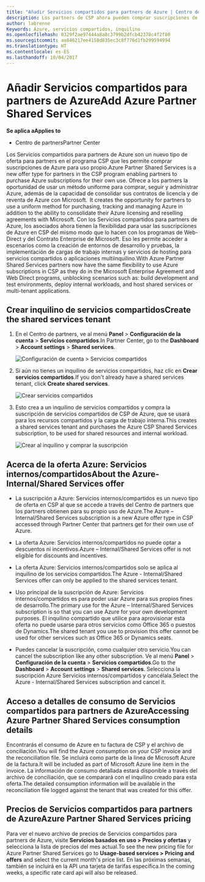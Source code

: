 ```yaml
---
title: "Añadir Servicios compartidos para partners de Azure | Centro de partners"
description: Los partners de CSP ahora pueden comprar suscripciones de Azure para su uso propio.
author: labrenne
Keywords: Azure, servicios compartidos, inquilino
ms.openlocfilehash: 0329f2ae97444a8a8c3799b2dfcb42378c4f2f80
ms.sourcegitcommit: aa846217ee4158d835ec3c8f776d1fb299594994
ms.translationtype: HT
ms.contentlocale: es-ES
ms.lasthandoff: 10/04/2017
---
```

# <a name="add-azure-partner-shared-services"></a><span data-ttu-id="256a6-104">Añadir Servicios compartidos para partners de Azure</span><span class="sxs-lookup"><span data-stu-id="256a6-104">Add Azure Partner Shared Services</span></span>

**<span data-ttu-id="256a6-105">Se aplica a</span><span class="sxs-lookup"><span data-stu-id="256a6-105">Applies to</span></span>**

-  <span data-ttu-id="256a6-106">Centro de partners</span><span class="sxs-lookup"><span data-stu-id="256a6-106">Partner Center</span></span>

<span data-ttu-id="256a6-107">Los Servicios compartidos para partners de Azure son un nuevo tipo de oferta para partners en el programa CSP que les permite comprar suscripciones de Azure para uso propio.</span><span class="sxs-lookup"><span data-stu-id="256a6-107">Azure Partner Shared Services is a new offer type for partners in the CSP program enabling partners to purchase Azure subscriptions for their own use.</span></span><span data-ttu-id="256a6-108"> Ofrece a los partners la oportunidad de usar un método uniforme para comprar, seguir y administrar Azure, además de la capacidad de consolidar sus contratos de licencia y de reventa de Azure con Microsoft.</span><span class="sxs-lookup"><span data-stu-id="256a6-108">  It creates the opportunity for partners to use a uniform method for purchasing, tracking and managing Azure in addition to the ability to consolidate their Azure licensing and reselling agreements with Microsoft.</span></span> <span data-ttu-id="256a6-109">Con los Servicios compartidos para partners de Azure, los asociados ahora tienen la flexibilidad para usar las suscripciones de Azure en CSP del mismo modo que lo hacen con los programas de Web-Direct y del Contrato Enterprise de Microsoft. Eso les permite acceder a escenarios como la creación de entornos de desarrollo y pruebas, la implementación de cargas de trabajo internas y servicios de hosting para servicios compartidos o aplicaciones multiinquilino.</span><span class="sxs-lookup"><span data-stu-id="256a6-109">With Azure Partner Shared Services partners now have the same flexibility to use Azure subscriptions in CSP as they do in the Microsoft Enterprise Agreement and Web Direct programs, unblocking scenarios such as:  build development and test environments, deploy internal workloads, and host shared services or multi-tenant applications.</span></span>  

## <a name="create-the-shared-services-tenant"></a><span data-ttu-id="256a6-110">Crear inquilino de servicios compartidos</span><span class="sxs-lookup"><span data-stu-id="256a6-110">Create the shared services tenant</span></span>

1. <span data-ttu-id="256a6-111">En el Centro de partners, ve al menú **Panel** > **Configuración de la cuenta** > **Servicios compartidos**.</span><span class="sxs-lookup"><span data-stu-id="256a6-111">In Partner Center, go to the **Dashboard** > **Account settings** > **Shared services**.</span></span>

    ![**Configuración de cuenta** > **Servicios compartidos**](images/sharedservices2.png)

2. <span data-ttu-id="256a6-113">Si aún no tienes un inquilino de servicios compartidos, haz clic en **Crear servicios compartidos**.</span><span class="sxs-lookup"><span data-stu-id="256a6-113">If you don't already have a shared services tenant, click **Create shared services**.</span></span>

    ![Crear servicios compartidos](images/sharedservices3.png)

3. <span data-ttu-id="256a6-115">Esto crea a un inquilino de servicios compartidos y compra la suscripción de servicios compartidos de CSP de Azure, que se usará para los recursos compartidos y la carga de trabajo interna.</span><span class="sxs-lookup"><span data-stu-id="256a6-115">This creates a shared services tenant and purchases the Azure CSP Shared Services subscription, to be used for shared resources and internal workload.</span></span>

    ![Crear al inquilino y comprar la suscripción](images/sharedservices5.png)

## <a name="about-the-azure--internalshared-services-offer"></a><span data-ttu-id="256a6-117">Acerca de la oferta Azure: Servicios internos/compartidos</span><span class="sxs-lookup"><span data-stu-id="256a6-117">About the Azure- Internal/Shared Services offer</span></span>

- <span data-ttu-id="256a6-118">La suscripción a Azure: Servicios internos/compartidos es un nuevo tipo de oferta en CSP al que se accede a través del Centro de partners que los partners obtienen para su propio uso de Azure.</span><span class="sxs-lookup"><span data-stu-id="256a6-118">The Azure – Internal/Shared Services subscription is a new Azure offer type in CSP accessed through Partner Center that partners get for their own use of Azure.</span></span> 

- <span data-ttu-id="256a6-119">La oferta Azure: Servicios internos/compartidos no puede optar a descuentos ni incentivos.</span><span class="sxs-lookup"><span data-stu-id="256a6-119">Azure – Internal/Shared Services offer is not eligible for discounts and incentives.</span></span>

- <span data-ttu-id="256a6-120">La oferta Azure: Servicios internos/compartidos solo se aplica al inquilino de los servicios compartidos.</span><span class="sxs-lookup"><span data-stu-id="256a6-120">The Azure - Internal/Shared Services offer can only be applied to the shared services tenant.</span></span>

- <span data-ttu-id="256a6-121">Uso principal de la suscripción de Azure: Servicios internos/compartidos es para poder usar Azure para sus propios fines de desarrollo.</span><span class="sxs-lookup"><span data-stu-id="256a6-121">The primary use for the Azure – Internal/Shared Services subscription is so that you can use Azure for your own development purposes.</span></span> <span data-ttu-id="256a6-122">El inquilino compartido que utilice para aprovisionar esta oferta no puede usarse para otros servicios como Office 365 o puestos de Dynamics.</span><span class="sxs-lookup"><span data-stu-id="256a6-122">The shared tenant you use to provision this offer cannot be used for other services such as Office 365 or Dynamics seats.</span></span> 

- <span data-ttu-id="256a6-123">Puedes cancelar la suscripción, como cualquier otro servicio.</span><span class="sxs-lookup"><span data-stu-id="256a6-123">You can cancel the subscription like any other subscription.</span></span> <span data-ttu-id="256a6-124">Ve al menú **Panel** > **Configuración de la cuenta** > **Servicios compartidos**.</span><span class="sxs-lookup"><span data-stu-id="256a6-124">Go to the **Dashboard** > **Account settings** > **Shared services**.</span></span> <span data-ttu-id="256a6-125">Selecciona la suscripción Azure Servicios internos/compartidos y cancélala.</span><span class="sxs-lookup"><span data-stu-id="256a6-125">Select the Azure - Internal/Shared Services subscription and cancel it.</span></span>

## <a name="accessing-azure-partner-shared-services-consumption-details"></a><span data-ttu-id="256a6-126">Acceso a detalles de consumo de Servicios compartidos para partners de Azure</span><span class="sxs-lookup"><span data-stu-id="256a6-126">Accessing Azure Partner Shared Services consumption details</span></span>

<span data-ttu-id="256a6-127">Encontrarás el consumo de Azure en tu factura de CSP y el archivo de conciliación.</span><span class="sxs-lookup"><span data-stu-id="256a6-127">You will find the Azure consumption on your CSP invoice and the reconciliation file.</span></span> <span data-ttu-id="256a6-128">Se incluirá como parte de la línea de Microsoft Azure de la factura.</span><span class="sxs-lookup"><span data-stu-id="256a6-128">It will be included as part of Microsoft Azure line item in the invoice.</span></span> <span data-ttu-id="256a6-129">La información de consumo detallada estará disponible a través del archivo de conciliación, que se comparará con el inquilino creado para esta oferta.</span><span class="sxs-lookup"><span data-stu-id="256a6-129">The detailed consumption information will be available in the reconciliation file logged against the tenant that was created for this offer.</span></span> 

## <a name="azure-partner-shared-services-pricing"></a><span data-ttu-id="256a6-130">Precios de Servicios compartidos para partners de Azure</span><span class="sxs-lookup"><span data-stu-id="256a6-130">Azure Partner Shared Services pricing</span></span>

<span data-ttu-id="256a6-131">Para ver el nuevo archivo de precios de Servicios compartidos para partners de Azure, visite **Servicios basados en uso > Precios y ofertas** y selecciona la lista de precios del mes actual.</span><span class="sxs-lookup"><span data-stu-id="256a6-131">To see the new pricing file for Azure Partner Shared Services go to **Usage-based services > Pricing and offers** and select the current month's price list.</span></span> <span data-ttu-id="256a6-132">En las próximas semanas, también se incluirá en la API una tarjeta de tarifas específica.</span><span class="sxs-lookup"><span data-stu-id="256a6-132">In the coming weeks, a specific rate card api will also be released.</span></span>


